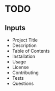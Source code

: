 # TODO

## Inputs
- Project Title
- Description
- Table of Contents
- Installation
- Usage
- License
- Contributing
- Tests
- Questions